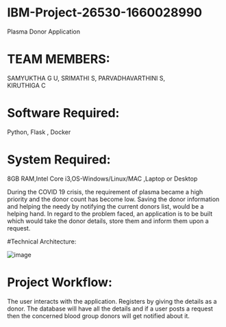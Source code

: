 # IBM-Project-26530-1660028990
Plasma Donor Application

# TEAM MEMBERS:
SAMYUKTHA G U, 
SRIMATHI S, 
PARVADHAVARTHINI S,  
KIRUTHIGA C

# Software Required:
Python, Flask , Docker

# System Required:
8GB RAM,Intel Core i3,OS-Windows/Linux/MAC ,Laptop or Desktop

During the COVID 19 crisis, the requirement of plasma became a high priority and the donor count has become low. Saving the donor information and helping the needy by notifying the current donors list, would be a helping hand. In regard to the problem faced, an application is to be built which would take the donor details, store them and inform them upon a request.

#Technical Architecture:

![image](https://user-images.githubusercontent.com/103623425/190917191-d18019df-f3e4-4d38-9418-dfd0f2a75fbe.png)


# Project Workflow:

 The user interacts with the application.
 Registers by giving the details as a donor.
 The database will have all the details and if a user posts a request then the concerned blood group donors will get notified about it.
